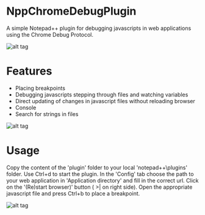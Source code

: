 NppChromeDebugPlugin
====================
A simple Notepad++ plugin for debugging javascripts in web applications using the Chrome Debug Protocol.

![alt tag](https://github.com/jdubbeldam/NppChomeDebugPlugin/images/watch.png)

Features
========

* Placing breakpoints
* Debugging javascripts stepping through files and watching variables 
* Direct updating of changes in javascript files without reloading browser
* Console
* Search for strings in files

![alt tag](https://github.com/jdubbeldam/NppChomeDebugPlugin/images/console.png)

Usage
=====

Copy the content of the 'plugin' folder to your local 'notepad++\plugins\' folder.
Use Ctrl+d to start the plugin. In the 'Config' tab choose the path to your web application
in 'Application directory' and fill in the correct url. Click on the '(Re)start browser)'
button ( >| on right side). Open the appropriate javascript file and press Ctrl+b to place a
breakpoint.

![alt tag](https://github.com/jdubbeldam/NppChomeDebugPlugin/images/config.png)